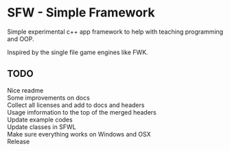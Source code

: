 # SFW - Simple Framework

Simple experimental c++ app framework to help with teaching programming and OOP.

Inspired by the single file game engines like FWK.

## TODO

Nice readme\
Some improvements on docs\
Collect all licenses and add to docs and headers\
Usage imformation to the top of the merged headers\
Update example codes\
Update classes in SFWL\
Make sure everything works on Windows and OSX\
Release

